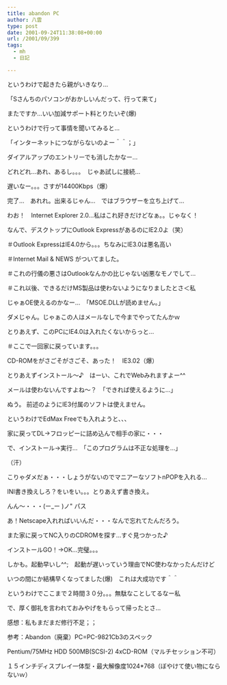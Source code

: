 ```yaml
---
title: abandon PC
author: 八雲
type: post
date: 2001-09-24T11:38:08+00:00
url: /2001/09/399
tags:
  - mh
  - 日記

---
```

というわけで起きたら親がいきなり…
  
「Sさんちのパソコンがおかしいんだって、行って来て」

またですか…いい加減サポート料とりたいぞ(爆)
  
というわけで行って事情を聞いてみると…

「インターネットにつながらないのよー＾＾；」

ダイアルアップのエントリーでも消したかなー…
  
どれどれ…あれ、あるし。。。　じゃあ試しに接続…
  
遅いなー。。。さすが14400Kbps（爆）
  
完了…　あれれ。出来るじゃん…　ではブラウザーを立ち上げて…
  
わお！　Internet Explorer 2.0…私はこれ好きだけどなぁ。。じゃなく！
  
なんで、デスクトップにOutlook ExpressがあるのにIE2.0よ（笑）
  
＃Outlook ExpressはIE4.0から。。。ちなみにIE3.0は悪名高い
  
＃Internet Mail & NEWS がついてました。
  
＃これの行儀の悪さはOutlookなんかの比じゃない凶悪なモノでして…
  
＃これ以後、できるだけMS製品は使わないようになりましたとさ＜私
  
じゃぁOE使えるのかなー…　「MSOE.DLLが読めません。」
  
ダメじゃん。じゃぁこの人はメールなしで今までやってたんかｗ
  
とりあえず、このPCにIE4.0は入れたくないからっと…
  
＃ここで一回家に戻っています。。。
  
CD-ROMをがさごそがさごそ、あった！　IE3.02（爆）
  
とりあえずインストール～♪　はーい、これでWebみれますよー^^
  
メールは使わないんですよね～？　「できれば使えるように…」
  
ぬう。 前述のようにIE3付属のソフトは使えません。
  
というわけでEdMax Freeでも入れようと、、、
  
家に戻ってDL→フロッピーに詰め込んで相手の家に・・・
  
で、インストール→実行…　「このプログラムは不正な処理を…」

（汗）

こりゃダメだぁ・・・しょうがないのでマニアーなソフトnPOPを入れる…
  
INI書き換えしろ？をいをい。。。とりあえず書き換え。
  
んん～・・・(ー_ー )ノ" パス
  
あ！Netscape入れればいいんだ・・・なんで忘れてたんだろう。
  
また家に戻ってNC入りのCDROMを探す…すぐ見つかった♪
  
インストールGO！→OK…完璧。。。
  
しかも。起動早いし^^;　起動が遅いっていう理由でNC使わなかったんだけど
  
いつの間にか結構早くなってました(爆)　これは大成功です＾＾
  
というわけでここまで２時間３０分。。。無駄なことしてるなー私
  
で、厚く御礼を言われておみやげをもらって帰ったとさ…

感想：私もまだまだ修行不足；；

参考：Abandon（廃棄）PC=PC-9821Cb3のスペック
  
Pentium/75MHz HDD 500MB(SCSI-2) 4xCD-ROM（マルチセッション不可）
  
１５インチディスプレイ一体型・最大解像度1024*768（ぼやけて使い物にならないｗ）
